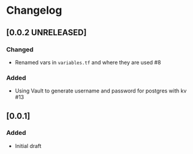 # Changelog

## [0.0.2 UNRELEASED]

### Changed
- Renamed vars in `variables.tf` and where they are used #8

### Added
- Using Vault to generate username and password for postgres with kv #13

## [0.0.1]

### Added

- Initial draft
